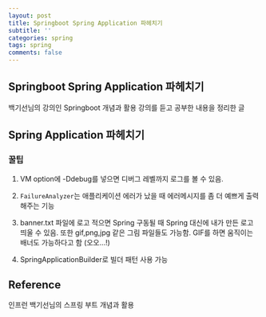 ```yaml
---
layout: post
title: Springboot Spring Application 파헤치기
subtitle: ''
categories: spring
tags: spring
comments: false
---
```


## Springboot Spring Application 파헤치기

백기선님의 강의인 Springboot 개념과 활용 강의를 듣고 공부한 내용을 정리한 글

## Spring Application 파헤치기

### 꿀팁

1. VM option에 -Ddebug를 넣으면 디버그 레벨까지 로그를 볼 수 있음.

2. `FailureAnalyzer`는 애플리케이션 에러가 났을 때 에러메시지를 좀 더 예쁘게 출력해주는 기능

3. banner.txt 파일에 로고 적으면 Spring 구동될 때 Spring 대신에 내가 만든 로고 띄울 수 있음. 또한 gif,png,jpg 같은 그림 파일들도 가능함. GIF를 하면 움직이는 배너도 가능하다고 함 (오오...!)

4. SpringApplicationBuilder로 빌더 패턴 사용 가능



## Reference

인프런 백기선님의 스프링 부트 개념과 활용

